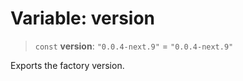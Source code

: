 # Variable: version

> `const` **version**: `"0.0.4-next.9"` = `"0.0.4-next.9"`

Exports the factory version.
